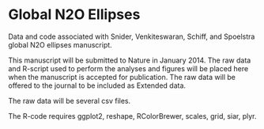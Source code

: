 Global N2O Ellipses
===================

Data and code associated with Snider, Venkiteswaran, Schiff, and Spoelstra global N2O ellipses manuscript.

This manuscript will be submitted to Nature in January 2014. The raw data and R-script used to perform the analyses and figures will be placed here when the manuscript is accepted for publication. The raw data will be offered to the journal to be included as Extended data.

The raw data will be several csv files. 

The R-code requires ggplot2, reshape, RColorBrewer, scales, grid, siar, plyr.
